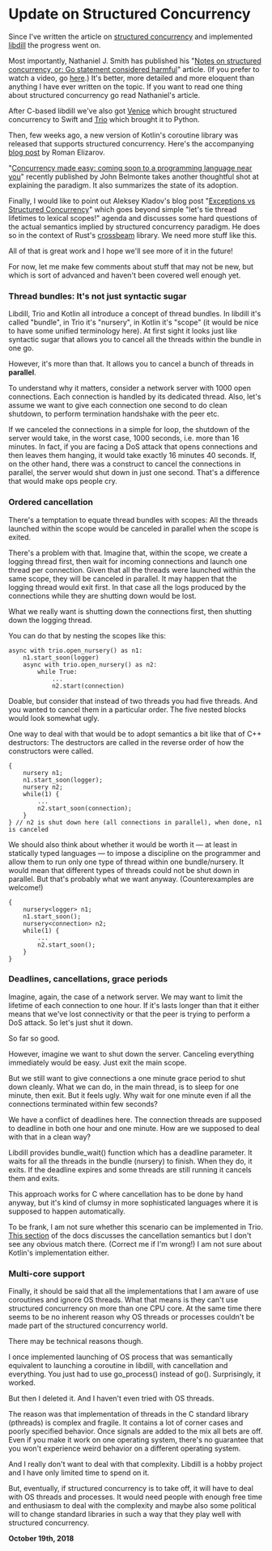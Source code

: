 # Update on Structured Concurrency

Since I've written the article on [structured concurrency](http://250bpm.com/blog:71) and implemented [libdill](http://libdill.org/) the progress went on.

Most importantly, Nathaniel J. Smith has published his "[Notes on structured concurrency, or: Go statement considered harmful](https://vorpus.org/blog/notes-on-structured-concurrency-or-go-statement-considered-harmful/)" article. (If you prefer to watch a video, go [here](https://www.youtube.com/watch?v=oLkfnc_UMcE).) It's better, more detailed and more eloquent than anything I have ever written on the topic. If you want to read one thing about structured concurrency go read Nathaniel's article.

After C-based libdill we've also got [Venice](http://zewo.github.io/Venice/) which brought structured concurrency to Swift and [Trio](https://trio.readthedocs.io/en/latest/) which brought it to Python.

Then, few weeks ago, a new version of Kotlin's coroutine library was released that supports structured concurrency. Here's the accompanying [blog post](https://medium.com/@elizarov/structured-concurrency-722d765aa952) by Roman Elizarov.

"[Concurrency made easy: coming soon to a programming language near you](https://medium.com/@belm0/concurrency-made-easy-d3fdb0382c58)" recently published by John Belmonte takes another thoughtful shot at explaining the paradigm. It also summarizes the state of its adoption.

Finally, I would like to point out Aleksey Kladov's blog post "[Exceptions vs Structured Concurrency](https://matklad.github.io/2018/06/18/exceptions-in-structured-concurrency.html)" which goes beyond simple "let's tie thread lifetimes to lexical scopes!" agenda and discusses some hard questions of the actual semantics implied by structured concurrency paradigm. He does so in the context of Rust's [crossbeam](https://github.com/crossbeam-rs/crossbeam) library. We need more stuff like this.

All of that is great work and I hope we'll see more of it in the future!

For now, let me make few comments about stuff that may not be new, but which is sort of advanced and haven't been covered well enough yet.

### Thread bundles: It's not just syntactic sugar

Libdill, Trio and Kotlin all introduce a concept of thread bundles. In libdill it's called "bundle", in Trio it's "nursery", in Kotlin it's "scope" (it would be nice to have some unified terminology here). At first sight it looks just like syntactic sugar that allows you to cancel all the threads within the bundle in one go.

However, it's more than that. It allows you to cancel a bunch of threads in **parallel**.

To understand why it matters, consider a network server with 1000 open connections. Each connection is handled by its dedicated thread. Also, let's assume we want to give each connection one second to do clean shutdown, to perform termination handshake with the peer etc.

If we canceled the connections in a simple for loop, the shutdown of the server would take, in the worst case, 1000 seconds, i.e. more than 16 minutes. In fact, if you are facing a DoS attack that opens connections and then leaves them hanging, it would take exactly 16 minutes 40 seconds. If, on the other hand, there was a construct to cancel the connections in parallel, the server would shut down in just one second. That's a difference that would make ops people cry.

### Ordered cancellation

There's a temptation to equate thread bundles with scopes: All the threads launched within the scope would be canceled in parallel when the scope is exited.

There's a problem with that. Imagine that, within the scope, we create a logging thread first, then wait for incoming connections and launch one thread per connection. Given that all the threads were launched within the same scope, they will be canceled in parallel. It may happen that the logging thread would exit first. In that case all the logs produced by the connections while they are shutting down would be lost.

What we really want is shutting down the connections first, then shutting down the logging thread.

You can do that by nesting the scopes like this:

    async with trio.open_nursery() as n1:
        n1.start_soon(logger)
        async with trio.open_nursery() as n2:
            while True:
                ...
                n2.start(connection)

Doable, but consider that instead of two threads you had five threads. And you wanted to cancel them in a particular order. The five nested blocks would look somewhat ugly.

One way to deal with that would be to adopt semantics a bit like that of C++ destructors: The destructors are called in the reverse order of how the constructors were called.

    {
        nursery n1;
        n1.start_soon(logger);
        nursery n2;
        while(1) {
            ...
            n2.start_soon(connection);
        }
    } // n2 is shut down here (all connections in parallel), when done, n1 is canceled

We should also think about whether it would be worth it — at least in statically typed languages — to impose a discipline on the programmer and allow them to run only one type of thread within one bundle/nursery. It would mean that different types of threads could not be shut down in parallel. But that's probably what we want anyway. (Counterexamples are welcome!)

    {
        nursery<logger> n1;
        n1.start_soon();
        nursery<connection> n2;
        while(1) {
            ...
            n2.start_soon();
        }
    }

### Deadlines, cancellations, grace periods

Imagine, again, the case of a network server. We may want to limit the lifetime of each connection to one hour. If it's lasts longer than that it either means that we've lost connectivity or that the peer is trying to perform a DoS attack. So let's just shut it down.

So far so good.

However, imagine we want to shut down the server. Canceling everything immediately would be easy. Just exit the main scope.

But we still want to give connections a one minute grace period to shut down cleanly. What we can do, in the main thread, is to sleep for one minute, then exit. But it feels ugly. Why wait for one minute even if all the connections terminated within few seconds?

We have a conflict of deadlines here. The connection threads are supposed to deadline in both one hour and one minute. How are we supposed to deal with that in a clean way?

Libdill provides bundle\_wait() function which has a deadline parameter. It waits for all the threads in the bundle (nursery) to finish. When they do, it exits. If the deadline expires and some threads are still running it cancels them and exits.

This approach works for C where cancellation has to be done by hand anyway, but it's kind of clumsy in more sophisticated languages where it is supposed to happen automatically.

To be frank, I am not sure whether this scenario can be implemented in Trio. [This section](https://trio.readthedocs.io/en/latest/reference-core.html?highlight=timeout#cancellation-semantics) of the docs discusses the cancellation semantics but I don't see any obvious match there. (Correct me if I'm wrong!) I am not sure about Kotlin's implementation either.

### Multi-core support

Finally, it should be said that all the implementations that I am aware of use coroutines and ignore OS threads. What that means is they can't use structured concurrency on more than one CPU core. At the same time there seems to be no inherent reason why OS threads or processes couldn't be made part of the structured concurrency world.

There may be technical reasons though.

I once implemented launching of OS process that was semantically equivalent to launching a coroutine in libdill, with cancellation and everything. You just had to use go\_process() instead of go(). Surprisingly, it worked.

But then I deleted it. And I haven't even tried with OS threads.

The reason was that implementation of threads in the C standard library (pthreads) is complex and fragile. It contains a lot of corner cases and poorly specified behavior. Once signals are added to the mix all bets are off. Even if you make it work on one operating system, there's no guarantee that you won't experience weird behavior on a different operating system.

And I really don't want to deal with that complexity. Libdill is a hobby project and I have only limited time to spend on it.

But, eventually, if structured concurrency is to take off, it will have to deal with OS threads and processes. It would need people with enough free time and enthusiasm to deal with the complexity and maybe also some political will to change standard libraries in such a way that they play well with structured concurrency.

**October 19th, 2018**